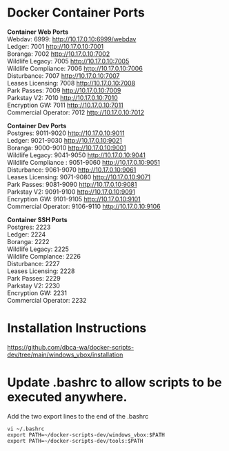 # Docker Container Ports

**Container Web Ports**   
Webdav: 6999: http://10.17.0.10:6999/webdav   
Ledger: 7001 http://10.17.0.10:7001   
Boranga: 7002 http://10.17.0.10:7002   
Wildlife Legacy: 7005 http://10.17.0.10:7005   
Wildlife Compliance: 7006 http://10.17.0.10:7006   
Disturbance: 7007 http://10.17.0.10:7007  
Leases Licensing: 7008 http://10.17.0.10:7008   
Park Passes: 7009 http://10.17.0.10:7009   
Parkstay V2: 7010 http://10.17.0.10:7010   
Encryption GW: 7011 http://10.17.0.10:7011   
Commercial Operator: 7012 http://10.17.0.10:7012   

**Container Dev Ports**   
Postgres: 9011-9020 http://10.17.0.10:9011   
Ledger: 9021-9030 http://10.17.0.10:9021   
Boranga: 9000-9010 http://10.17.0.10:9001  
Wildlife Legacy: 9041-9050 http://10.17.0.10:9041  
Wildlife Compliance : 9051-9060 http://10.17.0.10:9051  
Disturbance: 9061-9070 http://10.17.0.10:9061  
Leases Licensing: 9071-9080 http://10.17.0.10:9071  
Park Passes: 9081-9090 http://10.17.0.10:9081  
Parkstay V2: 9091-9100 http://10.17.0.10:9091   
Encryption GW: 9101-9105 http://10.17.0.10:9101    
Commercial Operator: 9106-9110 http://10.17.0.10:9106    

**Container SSH Ports**   
Postgres: 2223    
Ledger: 2224   
Boranga: 2222   
Wildlife Legacy: 2225  
Wildlife Complance: 2226    
Disturbance: 2227   
Leases Licensing: 2228   
Park Passes: 2229   
Parkstay V2: 2230   
Encryption GW: 2231   
Commercial Operator: 2232   

# Installation Instructions
https://github.com/dbca-wa/docker-scripts-dev/tree/main/windows_vbox/installation

# Update .bashrc to allow scripts to be executed anywhere.  

Add the two export lines to the end of the .bashrc   
   
```
vi ~/.bashrc   
export PATH=~/docker-scripts-dev/windows_vbox:$PATH   
export PATH=~/docker-scripts-dev/tools:$PATH   
```
